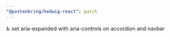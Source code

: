 ```yaml
---
"@postenbring/hedwig-react": patch
---
```


:wheelchair: set aria-expanded with aria-controls on accordion and navbar
